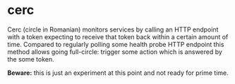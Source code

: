 # cerc
Cerc (circle in Romanian) monitors services by calling an HTTP endpoint with a token expecting to receive that token back within a certain amount of time.
Compared to regularly polling some health probe HTTP endpoint this method allows going full-circle: trigger some action which is answered by the some token.

**Beware:** this is just an experiment at this point and not ready for prime time.
